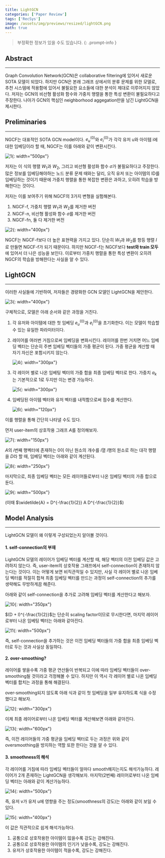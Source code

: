 ```yaml
---
title: LightGCN
categories: ['Paper Review']
tags: ['RecSys']
image: /assets/img/previews/resized/lightGCN.png
math: true
---
```

> 부정확한 정보가 있을 수도 있습니다.
{: .prompt-info }

## Abstract
---

Graph Convolution Network(GCN)은 collaborative filtering에 있어서 새로운 SOTA 모델이 되었다. 하지만 GCN은 본래 그래프 상에서의 분류 문제를 위한 모델로, 추천 시스템에 적용함에 있어서 불필요한 요소들에 대한 분석이 제대로 이루어지지 않았다. 저자는 GCN의 비선형 활성화 함수와 가중치 행렬을 통한 특성 변환이 불필요하다고 주장한다. 나아가 GCN의 핵심인 neighborhood aggegation만을 남긴 LightGCN을 제시한다.

## Preliminaries
---

NGCF는 대표적인 SOTA GCN model이다. $e^{(0)}_u$와 $e^{(0)}_i$가 각각 유저 u와 아이템 i에 대한 임베딩이라 할 때, NGCF는 이를 아래와 같이 변환시킨다.

![1](/assets/img/contents/LightGCN/1.png){: width="500px"}

저자는 이 식의 행렬 $W_1$과 $W_2$, 그리고 비선형 활성화 함수 $\sigma$가 불필요하다고 주장한다. 많은 정보를 임베딩해야하는 노드 분류 문제 때와는 달리, 오직 유저 또는 아이템의 ID를 임베딩하는 것이기 때문에 가중치 행렬을 통한 복잡한 변환은 과하고, 오히려 학습을 방해한다는 것이다.

저자는 이를 보여주기 위해 NGCF의 3가지 변형을 실험해본다.
1. NGCF-f, 가중치 행렬 $W_1$과 $W_2$를 제거한 버전
2. NGCF-n, 비선형 활성화 함수 $\sigma$를 제거한 버전
3. NGCF-fn, 둘 다 제거한 버전

![2](/assets/img/contents/LightGCN/2.png){: width="400px"}

NGCF는 NGCF-f보다 더 높은 표현력을 가지고 있다. 단순히 $W_1$과 $W_2$를 항등 행렬 $I$로 만들면 NGCF-f가 되기 때문이다. 하지만 NGCF-f는 NGCF보다 **test와 train 모두**에 있어서 더 나은 성능을 보인다. 이로부터 가중치 행렬을 통한 특성 변환이 오히려 NGCF의 학습을 방해한다는 사실을 알 수 있다.

## LightGCN
---

이러한 사실들에 기반하여, 저자들은 경량화한 GCN 모델인 LightGCN을 제안한다.

![3](/assets/img/contents/LightGCN/3.png){: width="400px"}

구체적으로, 모델은 아래 순서와 같은 과정을 거친다.

1. 각 유저와 아이템에 대한 첫 임베딩 $e_u^{(0)}$과 $e_i^{(0)}$을 초기화한다. 이는 모델이 학습할 수 있는 유일한 파라미터이다.

2. 레이어를 여러번 거침으로써 임베딩을 변화시킨다. 레이어를 한번 거치면 어느 임베딩 벡터는 단순히 주변 임베딩 벡터들의 가중 평균이 된다. 가중 평균을 계산할 때 자기 자신은 포함시키지 않는다. 

    ![4](/assets/img/contents/LightGCN/4.png){: width="300px"}

3. 각 레이어 별로 나온 임베팅 벡터의 가중 합을 최종 임베딩 벡터로 한다. 가중치 $a_k$는 기본적으로 1로 두지만 이는 변경 가능하다.

    ![5](/assets/img/contents/LightGCN/5.png){: width="300px"}

4. 임베딩된 아이템 벡터와 유저 벡터를 내적함으로써 점수를 계산한다.

    ![6](/assets/img/contents/LightGCN/6.png){: width="120px"}

이를 행렬을 통해 간단히 나타낼 수도 있다.

먼저 user-item의 상호작용 그래프 $A$를 정의해보자.

![7](/assets/img/contents/LightGCN/7.png){: width="150px"}

$A$의 $i$번째 행벡터에 존재하는 0이 아닌 원소의 개수를 $i$열 $i$행의 원소로 하는 대각 행렬을 $D$라 할 때, 임베딩 벡터는 아래와 같이 계산된다.

![8](/assets/img/contents/LightGCN/8.png){: width="250px"}

마지막으로, 최종 임베딩 벡터는 모든 레이어들로부터 나온 임베딩 벡터의 가중 합으로 둔다. 

![9](/assets/img/contents/LightGCN/9.png){: width="500px"}

(이때 $\widetilde{A} = D^{-\frac{1}{2}} A D^{-\frac{1}{2}}$)

## Model Analysis
---

LightGCN 모델이 왜 이렇게 구성되었는지 알아볼 것이다.

#### 1. self-connection의 부재

LightGCN 모델의 레이어가 임베딩 벡터를 계산할 때, 해당 벡터의 이전 임베딩 값은 고려하지 않는다. 즉, user-item의 상호작용 그래프에서 self-connection이 존재하지 않는다는 것이다. 이는 어떻게 보면 비직관적일 수 있지만, 사실 각 레이어 별로 나온 임베딩 벡터를 적절히 합쳐 최종 임베딩 벡터를 만드는 과정이 self-connection의 추가를 생략해도 무방하게끔 해준다.

아래와 같이 self-connection을 추가로 고려해 임베딩 벡터를 계산한다고 해보자.

![10](/assets/img/contents/LightGCN/10.png){: width="350px"}

$(D + I)^{-\frac{1}{2}}$는 단순히 scaling factor이므로 무시한다면, 마지막 레이어로부터 나온 임베팅 벡터는 아래와 같아진다.

![11](/assets/img/contents/LightGCN/11.png){: width="500px"}

즉, self-connection을 추가하는 것은 이전 임베딩 벡터들의 가중 합을 최종 임베딩 벡터로 두는 것과 사실상 동일하다.

#### 2. over-smoothing?

레이어를 쌓을수록 가중 평균 연산들이 반복되고 이에 따라 임베딩 벡터들이 over-smoothing될 것이라고 걱정해볼 수 있다. 하지만 이 역시 각 레이어 별로 나온 임베딩 벡터를 합치는 과정을 통해 해결된다.

over-smoothing되지 않도록 아래 식과 같이 첫 임베딩을 일부 유지하도록 식을 수정했다고 해보자.

![12](/assets/img/contents/LightGCN/12.png){: width="300px"}

이제 최종 레이어로부터 나온 임베딩 벡터를 계산해보면 아래와 같아진다.

![13](/assets/img/contents/LightGCN/13.png){: width="600px"}

즉, 이전 레이어들의 가중 평균을 임베딩 벡터로 두는 과정은 위와 같이 oversmoothing을 방지하는 역할 또한 한다는 것을 알 수 있다.

#### 3. smoothness의 해석

각 레이어를 거침에 따라 임베딩 벡터들이 얼마다 smooth해지는지도 해석가능하다. 레이어가 2개 존재하는 LightGCN을 생각해보자. 마지막(2번째) 레이어로부터 나온 임베딩 벡터는 아래와 같이 계산가능하다.

![14](/assets/img/contents/LightGCN/14.png){: width="500px"}

즉, 유저 v가 유저 u에 영향을 주는 정도(smoothness의 강도)는 아래와 같이 보일 수 있다.

![15](/assets/img/contents/LightGCN/15.png){: width="400px"}

이 값은 직관적으로 쉽게 해석가능하다.
1. 공통으로 상호작용한 아이템이 많을수록 강도는 강해진다.
2. 공통으로 상호작용한 아이템의 인기가 낮을수록, 강도는 강해진다.
3. 유저가 상호작용한 아이템이 적을수록, 강도는 강해진다.
